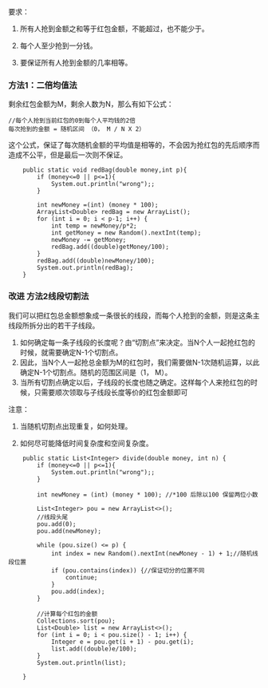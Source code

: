 

要求：
1. 所有人抢到金额之和等于红包金额，不能超过，也不能少于。

2. 每个人至少抢到一分钱。

3. 要保证所有人抢到金额的几率相等。


### 方法1：二倍均值法

剩余红包金额为M，剩余人数为N，那么有如下公式：


```
//每个人抢到当前红包的0到每个人平均钱的2倍
每次抢到的金额 = 随机区间 （0， M / N X 2）
```


这个公式，保证了每次随机金额的平均值是相等的，不会因为抢红包的先后顺序而造成不公平，但是最后一次则不保证。

```
    public static void redBag(double money,int p){
        if (money<=0 || p<=1){
            System.out.println("wrong");;
        }
        
        int newMoney =(int) (money * 100);
        ArrayList<Double> redBag = new ArrayList();
        for (int i = 0; i < p-1; i++) {
            int temp = newMoney/p*2;
            int getMoney = new Random().nextInt(temp);
            newMoney -= getMoney;
            redBag.add((double)getMoney/100);
        }
        redBag.add((double)newMoney/100);
        System.out.println(redBag);
    }
```

### 改进 方法2线段切割法

我们可以把红包总金额想象成一条很长的线段，而每个人抢到的金额，则是这条主线段所拆分出的若干子线段。

1. 如何确定每一条子线段的长度呢？由“切割点”来决定。当N个人一起抢红包的时候，就需要确定N-1个切割点。
2. 因此，当N个人一起抢总金额为M的红包时，我们需要做N-1次随机运算，以此确定N-1个切割点。随机的范围区间是（1， M）。
3. 当所有切割点确定以后，子线段的长度也随之确定。这样每个人来抢红包的时候，只需要顺次领取与子线段长度等价的红包金额即可

注意：
1. 当随机切割点出现重复，如何处理。

2. 如何尽可能降低时间复杂度和空间复杂度。


```
    public static List<Integer> divide(double money, int n) {
        if (money<=0 || p<=1){
            System.out.println("wrong");;
        }

        int newMoney = (int) (money * 100); //*100 后除以100 保留两位小数

        List<Integer> pou = new ArrayList<>();
        //线段头尾
        pou.add(0);
        pou.add(newMoney);

        while (pou.size() <= p) {
            int index = new Random().nextInt(newMoney - 1) + 1;//随机线段位置
            if (pou.contains(index)) {//保证切分的位置不同
                continue;
            }
            pou.add(index);
        }

        //计算每个红包的金额
        Collections.sort(pou);
        List<Double> list = new ArrayList<>();
        for (int i = 0; i < pou.size() - 1; i++) {
            Integer e = pou.get(i + 1) - pou.get(i);
            list.add((double)e/100);
        }
        System.out.println(list);
 
    }


```
 

